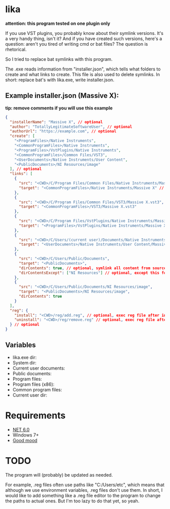 # lika

**attention: this program tested on one plugin only**

If you use VST plugins, you probably know about their symlink versions. It's a very handy thing, isn't it? 
And if you have created such versions, here's a question: aren't you tired of writing cmd or bat files? The question is rhetorical.

So I tried to replace bat symlinks with this program.

The .exe reads information from "installer.json", which tells what folders to create and what links to create. 
This file is also used to delete symlinks. In short: replace bat's with lika.exe, write installer.json.

## Example installer.json (Massive X):

**tip: remove comments if you will use this example**

```json
{
  "installerName": "Massive X", // optional
  "author": "TotallyLegitimateSoftwareUser", // optional
  "authorUrl": "https://example.com", // optional
  "create": [
    "<ProgramFiles>/Native Instruments",
    "<CommonProgramFiles>/Native Instruments",
    "<ProgramFiles>/VstPlugins/Native Instruments",
    "<CommonProgramFiles>/Common Files/VST3",
    "<UserDocuments>/Native Instruments/User Content",
    "<PublicDocuments>/NI Resources/image"
  ], // optional
  "links": [
    {
      "src": "<CWD>/C/Program Files/Common Files/Native Instruments/Massive X", // symlink source
      "target": "<CommonProgramFiles>/Native Instruments/Massive X" // symlink target
    },
    {
      "src": "<CWD>/C/Program Files/Common Files/VST3/Massive X.vst3",
      "target": "<CommonProgramFiles>/VST3/Massive X.vst3"
    },
    {
      "src": "<CWD>/C/Program Files/VstPlugins/Native Instruments/Massive X.dll",
      "target": "<ProgramFiles>/VstPlugins/Native Instruments/Massive X.dll"
    },
    {
      "src": "<CWD>/C/Users/(current user)/Documents/Native Instruments/User Content/Massive X",
      "target": "<UserDocuments>/Native Instruments/User Content/Massive X"
    },
    {
      "src": "<CWD>/C/Users/Public/Documents",
      "target": "<PublicDocuments>",
      "dirContents": true, // optional, symlink all content from source
      "dirContentsExcept": ["NI Resources"] // optional, except this folder names
    },
    {
      "src": "<CWD>/C/Users/Public/Documents/NI Resources/image",
      "target": "<PublicDocuments>/NI Resources/image",
      "dirContents": true
    }
  ],
  "reg": {
    "install": "<CWD>/reg/add.reg", // optional, exec reg file after install
    "uninstall": "<CWD>/reg/remove.reg" // optional, exec reg file after uninstall
  } // optional
}
```

## Variables

- lika.exe dir: <CWD>
- System dir: <SystemDir>
- Current user documents: <UserDocuments>
- Public documents: <PublicDocuments>
- Program files: <ProgramFiles>
- Program files (x86): <ProgramFiles86>
- Common program files: <CommonProgramFiles>
- Current user dir: <CurrentUser>

# Requirements

- [NET 6.0](https://dotnet.microsoft.com/en-us/download/dotnet/6.0)
- Windows 7+
- [Good mood](https://www.youtube.com/watch?v=IFzkSITcPII)

# TODO

The program will (probably) be updated as needed.

For example, .reg files often use paths like "C:/Users/etc", 
which means that although we use environment variables, .reg files don't use them. 
In short, I would like to add something like a .reg file editor to the program to change the paths to actual ones. 
But I'm too lazy to do that yet, so yeah.